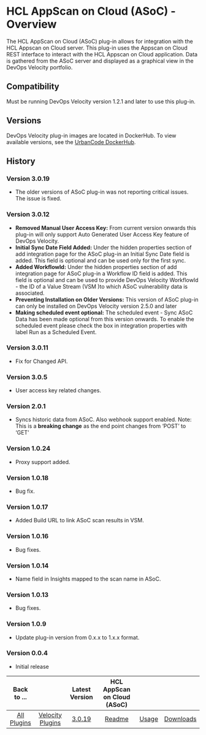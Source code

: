 
# HCL AppScan on Cloud (ASoC) - Overview


The HCL AppScan on Cloud (ASoC) plug-in allows for integration with the HCL Appscan on Cloud server. This plug-in uses the Appscan on Cloud REST interface to interact with the HCL Appscan on Cloud application. Data is gathered from the ASoC server and displayed as a graphical view in the DevOps Velocity portfolio.

## Compatibility

Must be running DevOps Velocity version 1.2.1 and later to use this plug-in.

## Versions

DevOps Velocity plug-in images are located in DockerHub. To view available versions, see the [UrbanCode DockerHub](https://hub.docker.com/r/urbancode/ucv-ext-asoc/tags).

## History

### Version 3.0.19

* The older versions of ASoC plug-in was not reporting critical issues. The issue is fixed.

### Version 3.0.12

* **Removed Manual User Access Key:** From current version onwards this plug-in will only support Auto Generated User Access Key feature of DevOps Velocity.
* **Initial Sync Date Field Added:** Under the hidden properties section of add integration page for the ASoC plug-in an Initial Sync Date field is added. This field is optional and can be used only for the first sync.
* **Added WorkflowId:** Under the hidden properties section of add integration page for ASoC plug-in a Workflow ID field is added. This field is optional and can be used to provide DevOps Velocity WorkflowId - the ID of a Value Stream (VSM )to which ASoC vulnerability data is associated.
* **Preventing Installation on Older Versions:** This version of ASoC plug-in can only be installed on DevOps Velocity version 2.5.0 and later
* **Making scheduled event optional:** The scheduled event - Sync ASoC Data has been made optional from this version onwards. To enable the scheduled event please check the box in integration properties with label Run as a Scheduled Event.

### Version 3.0.11

* Fix for Changed API.

### Version 3.0.5

* User access key related changes.

### Version 2.0.1

* Syncs historic data from ASoC. Also webhook support enabled. Note: This is a **breaking change** as the end point changes from ‘POST’ to ‘GET’

### Version 1.0.24

* Proxy support added.

### Version 1.0.18

* Bug fix.

### Version 1.0.17

* Added Build URL to link ASoC scan results in VSM.

### Version 1.0.16

* Bug fixes.

### Version 1.0.14

* Name field in Insights mapped to the scan name in ASoC.

### Version 1.0.13

* Bug fixes.

### Version 1.0.9

* Update plug-in version from 0.x.x to 1.x.x format.

### Version 0.0.4

* Initial release


|Back to ...||Latest Version|HCL AppScan on Cloud (ASoC) |||
| :---: | :---: | :---: | :---: | :---: | :---: |
|[All Plugins](../../index.md)|[Velocity Plugins](../README.md)|[3.0.19](https://raw.githubusercontent.com/UrbanCode/IBM-UCV-PLUGINS/main/files/ucv-ext-asoc/ucv-ext-asoc%3A3.0.19.tar.7z.001)|[Readme](README.md)|[Usage](usage.md)|[Downloads](downloads.md)|
